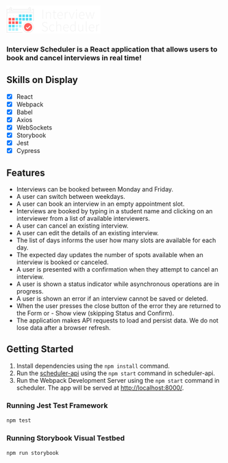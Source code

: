 !["Interview Scheduler Logo"](docs/logo.png)

### Interview Scheduler is a React application that allows users to book and cancel interviews in real time!

## Skills on Display

- [x] React
- [x] Webpack
- [x] Babel
- [x] Axios
- [x] WebSockets
- [x] Storybook
- [x] Jest
- [x] Cypress

## Features

- Interviews can be booked between Monday and Friday.
- A user can switch between weekdays.
- A user can book an interview in an empty appointment slot.
- Interviews are booked by typing in a student name and clicking on an interviewer from a list of available interviewers.
- A user can cancel an existing interview.
- A user can edit the details of an existing interview.
- The list of days informs the user how many slots are available for each day.
- The expected day updates the number of spots available when an interview is booked or canceled.
- A user is presented with a confirmation when they attempt to cancel an interview.
- A user is shown a status indicator while asynchronous operations are in progress.
- A user is shown an error if an interview cannot be saved or deleted.
- When the user presses the close button of the error they are returned to the Form or - Show view (skipping Status and Confirm).
- The application makes API requests to load and persist data. We do not lose data after a browser refresh.

## Getting Started

1. Install dependencies using the `npm install` command.
2. Run the [scheduler-api](https://github.com/dextergb/scheduler-api) using the `npm start` command in scheduler-api.
3. Run the Webpack Development Server using the `npm start` command in scheduler. The app will be served at <http://localhost:8000/>.

### Running Jest Test Framework

```sh
npm test
```

### Running Storybook Visual Testbed

```sh
npm run storybook
```
